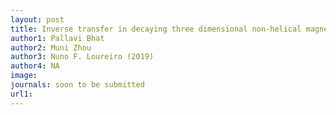 ```yaml
---
layout: post
title: Inverse transfer in decaying three dimensional non-helical magnetohydrdynamic turbulence due to magnetic reconnection
author1: Pallavi Bhat
author2: Muni Zhou 
author3: Nuno F. Loureiro (2019)
author4: NA
image:
journals: soon to be submitted
url1: 
---
```


